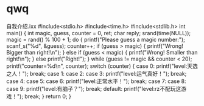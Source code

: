 # qwq
自我介绍.ixx
#include<stdio.h>
#include<time.h>
#include<stdlib.h>
int main()
{
	int magic, guess, counter = 0, ret;
	char reply;
	srand(time(NULL));
	magic = rand() % 100 + 1;
	do {
		printf("Please guess a magic number:");
		scanf_s("%d", &guess);
		counter++;
		if (guess > magic) {
			printf("Wrong! Bigger than right!\n");
		}
		else if (guess < magic) {
			printf("Wrong! Smaller than right!\n");
		}
		else
			printf("Right!");
	} while (guess != magic && counter < 20);
	printf("counter=%d\n", counter);
	switch (counter)
	{
	case 0:
		printf("level:天选之人！");
		break;
	case 1:
	case 2:
	case 3:
		printf("level:运气真好！");
		break;
	case 4:
	case 5:
	case 6:
		printf("level:正常水平！");
		break;
	case 7:
	case 8:
	case 9:
		printf("level:有脑子？");
		break;
	default:
		printf("level:rz不配玩这游戏！");
		break;
	}
	return 0;
}
